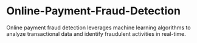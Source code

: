 # Online-Payment-Fraud-Detection
Online payment fraud detection leverages machine learning algorithms to analyze transactional data and identify fraudulent activities in real-time.
